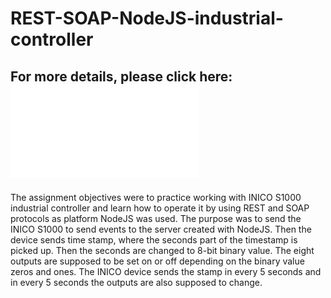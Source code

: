 # REST-SOAP-NodeJS-industrial-controller
## For more details, please click here: ![Report](Report.pdf)
The assignment objectives were to practice working with INICO S1000 industrial controller and learn how to operate it by using REST and SOAP protocols as platform NodeJS was used. The purpose was to send the INICO S1000 to send events to the server created with NodeJS. Then the device sends time stamp, where the seconds part of the timestamp is picked up. Then the seconds are changed to 8-bit binary value. The eight outputs are supposed to be set on or off depending on the binary value zeros and ones. The INICO device sends the stamp in every 5 seconds and in every 5 seconds the outputs are also supposed to change.
